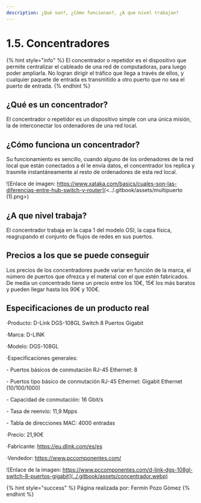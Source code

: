 ```yaml
---
description: ¿Qué son?, ¿Cómo funcionan?, ¿A que nivel trabajan?
---
```


# 1.5. Concentradores

{% hint style="info" %}
El concentrador o repetidor es el dispositivo que permite centralizar el cableado de una red de computadoras, para luego poder ampliarla. No logran dirigir el tráfico que llega a través de ellos, y cualquier paquete de entrada es transmitido a otro puerto que no sea el puerto de entrada.
{% endhint %}

## ¿Qué es un concentrador?

El concentrador o repetidor es un dispositivo simple con una única misión, la de interconectar los ordenadores de una red local.

## ¿Cómo funciona un concentrador?

Su funcionamiento es sencillo, cuando alguno de los ordenadores de la red local que están conectados a él le envía datos, el concentrador los replica y trasmite instantáneamente al resto de ordenadores de esta red local.

![Enlace de imagen: https://www.xataka.com/basics/cuales-son-las-diferencias-entre-hub-switch-y-router](<../.gitbook/assets/multipuerto (1).png>)

## ¿A que nivel trabaja?

El concentrador trabaja en la capa 1 del modelo OSI, la capa física, reagrupando el conjunto de flujos de redes en sus puertos.

## Precios a los que se puede conseguir

Los precios de los concentradores puede variar en función de la marca, el número de puertos que ofrezca y el material con el que estén fabricados. De media un concentrado tiene un precio entre los 10€, 15€ los más baratos y pueden llegar hasta los 90€ y 100€.

## Especificaciones de un producto real

·Producto: D-Link DGS-108GL Switch 8 Puertos Gigabit

·Marca: D-LINK

·Modelo: DGS-108GL

·Especificaciones generales:

&#x20;   \- Puertos básicos de conmutación RJ-45 Ethernet: 8

&#x20;   \- Puertos tipo básico de conmutación RJ-45 Ethernet: Gigabit Ethernet (10/100/1000)

&#x20;   \- Capacidad de conmutación: 16 Gbit/s

&#x20;   \- Tasa de reenvío: 11,9 Mpps

&#x20;   \- Tabla de direcciones MAC: 4000 entradas

·Precio: 21,90€

·Fabricante: https://eu.dlink.com/es/es

·Vendedor: https://www.pccomponentes.com/

![Enlace de la imagen:  https://www.pccomponentes.com/d-link-dgs-108gl-switch-8-puertos-gigabit](../.gitbook/assets/concentrador.webp)

{% hint style="success" %}
Página realizada por: Fermín Pozo Gómez
{% endhint %}
